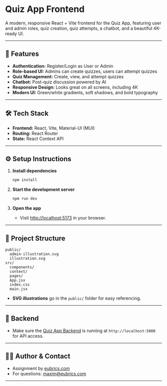 # Quiz App Frontend

A modern, responsive React + Vite frontend for the Quiz App, featuring user and admin roles, quiz creation, quiz attempts, a chatbot, and a beautiful 4K-ready UI.

---

## 🚀 Features

- **Authentication:** Register/Login as User or Admin
- **Role-based UI:** Admins can create quizzes, users can attempt quizzes
- **Quiz Management:** Create, view, and attempt quizzes
- **Chatbot:** Post-quiz discussion powered by AI
- **Responsive Design:** Looks great on all screens, including 4K
- **Modern UI:** Green/white gradients, soft shadows, and bold typography

---

## 🛠️ Tech Stack

- **Frontend:** React, Vite, Material-UI (MUI)
- **Routing:** React Router
- **State:** React Context API

---

## ⚙️ Setup Instructions

1. **Install dependencies**
    ```bash
    npm install
    ```

2. **Start the development server**
    ```bash
    npm run dev
    ```

3. **Open the app**
    - Visit [http://localhost:5173](http://localhost:5173) in your browser.

---

## 📁 Project Structure

```
public/
  admin-illustration.svg
  illustration.svg
src/
  components/
  context/
  pages/
  App.jsx
  index.css
  main.jsx
```

- **SVG illustrations** go in the `public/` folder for easy referencing.

---

## 🔗 Backend

- Make sure the [Quiz App Backend](../Backend/README.md) is running at `http://localhost:5000` for API access.

---

## 🧑‍💻 Author & Contact

- Assignment by [eubrics.com](https://eubrics.com)
- For questions: maxim@eubrics.com

---
